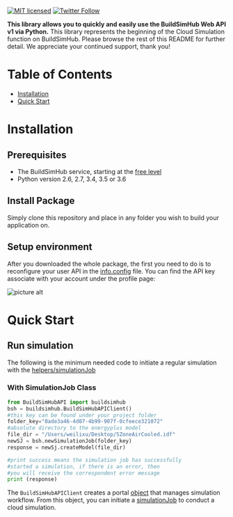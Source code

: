 [![MIT licensed](https://img.shields.io/badge/license-MIT-blue.svg)](./LICENSE.txt)
[![Twitter Follow](https://img.shields.io/twitter/follow/sendgrid.svg?style=social&label=Follow)](https://twitter.com/buildsimhub)

**This library allows you to quickly and easily use the BuildSimHub Web API v1 via Python.**
This library represents the beginning of the Cloud Simulation function on BuildSimHub. Please browse the rest of this README for further detail.
We appreciate your continued support, thank you!

# Table of Contents
* [Installation](#installation)
* [Quick Start](#quick-start)

<a name="installation"></a>
# Installation

## Prerequisites
- The BuildSimHub service, starting at the [free level](https://my.buildsim.io/register.html)
- Python version 2.6, 2.7, 3.4, 3.5 or 3.6

## Install Package
Simply clone this repository and place in any folder you wish to build your application on.

## Setup environment
After you downloaded the whole package, the first you need to do is to reconfigure your user API in the [info.config](https://github.com/weilix88/buildsimhub_python_api/blob/master/BuildSimHubAPI/info.config) file.
You can find the API key associate with your account under the profile page:

![picture alt](https://imgur.com/gHehDiN)

<a name="quick-start"></a>
# Quick Start

## Run simulation
The following is the minimum needed code to initiate a regular simulation with the [helpers/simulationJob](https://github.com/weilix88/buildsimhub_python_api/tree/master/BuildSimHubAPI/helpers)

### With SimulationJob Class
```python
from BuildSimHubAPI import buildsimhub
bsh = buildsimhub.BuildSimHubAPIClient()
#this key can be found under your project folder
folder_key="0ade3a46-4d07-4b99-907f-0cfeece321072"
#absolute directory to the energyplus model
file_dir = "/Users/weilixu/Desktop/5ZoneAirCooled.idf"
newSJ = bsh.newSimulationJob(folder_key)
response = newSj.createModel(file_dir)

#print success means the simulation job has successfully
#started a simulation, if there is an error, then
#you will receive the correspondent error message
print (response)
```
The `BuildSimHubAPIClient` creates a portal [object](https://github.com/weilix88/buildsimhub_python_api/blob/master/BuildSimHubAPI/buildsimhub.py) that manages simulation workflow.
From this object, you can initiate a [simulationJob](https://github.com/weilix88/buildsimhub_python_api/blob/master/BuildSimHubAPI/helpers/simulationJob.py) to conduct a cloud simulation.


